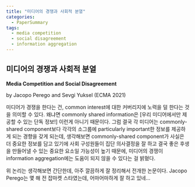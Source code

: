```yaml
---
title: "미디어의 경쟁과 사회적 분열"
categories:
  - PaperSummary
tags:
  - media competition
  - social disagreement
  - information aggregation
--- 
```


## 미디어의 경쟁과 사회적 분열

**Media Competition and Social Disagreement**

by Jacopo Perego and Sevgi Yuksel (ECMA 2021)

<!--
>We study the competitive provision and endogenous acquisition of political information. Our main result identifies a natural equilibrium channel through which a more competitive market decreases the efficiency of policy outcomes. A critical insight we put forward is that competition among information providers leads to informational specialization: firms provide relatively less information on issues that are of common interest and relatively more information on issues on which agents' preferences are heterogeneous. This enables agents to acquire information about different aspects of the policy, specifically, those that are particularly important to them. This leads to an increase in social disagreement, which has negative welfare implications. We establish that, in large enough societies, competition makes every agent worse off by decreasing the utility that she derives from the policy outcome. Furthermore, we show that this decline cannot be compensated by the decrease in prices resulting from competition.
-->

미디어가 경쟁을 한다는 건, common interest에 대한 커버리지에 노력을 덜 한다는 것을 의미할 수 있다. 왜냐면 commonly shared information은 \[우리 미디어에서만 제공할 수 있는 단독 정보!\] 이런게 아니기 때문이다. 그럼 결국 각 미디어는 commonly-shared component보다 각각의 소그룹에 particularly important한 정보를 제공하게 되는 경향을 갖게 되는데, 생각해보면 commonly-shared component가 사실은 더 중요한 정보를 담고 있기에 사회 구성원들이 집단 의사결정을 잘 하고 결국 좋은 후생을 만들어낼 수 있는 중요한 요소일 가능성이 높기 때문에, 미디어의 경쟁이 information aggregation에는 도움이 되지 않을 수 있다는 걸 밝혔다.

위 논리는 생각해보면 간단한데, 아주 깔끔하게 잘 정리해서 전개한 논문이다. Jacopo Perego는 몇 해 전 잡마켓 스타였는데, 어마어마하게 잘 하고 있네...
